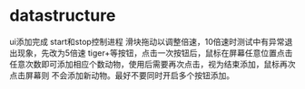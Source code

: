 # datastructure
ui添加完成
start和stop控制进程
滑块拖动以调整倍速，10倍速时测试中有异常退出现象，先改为5倍速
tiger+等按钮，点击一次按钮后，鼠标在屏幕任意位置点击任意次数即可添加相应个数动物，使用后需要再次点击，视为结束添加，鼠标再次点击屏幕则
不会添加新动物。最好不要同时开启多个按钮添加。
